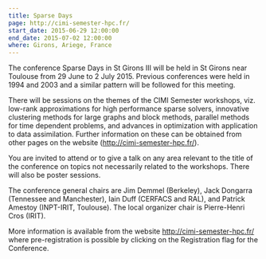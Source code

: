 ```yaml
---
title: Sparse Days
page: http://cimi-semester-hpc.fr/
start_date: 2015-06-29 12:00:00
end_date: 2015-07-02 12:00:00
where: Girons, Ariege, France
---
```


The conference Sparse Days in St Girons III will be held in St Girons
near Toulouse from 29 June to 2 July 2015. Previous conferences were
held in 1994 and 2003 and a similar pattern will be followed for this
meeting.

There will be sessions on the themes of the CIMI Semester workshops,
viz. low-rank approximations for high performance sparse solvers,
innovative clustering methods for large graphs and block methods,
parallel methods for time dependent problems, and advances in
optimization with application to data assimilation.  Further
information on these can be obtained from other pages on the website
(<http://cimi-semester-hpc.fr/>).

You are invited to attend or to give a talk on any area relevant to
the title of the conference on topics not necessarily related to the
workshops. There will also be poster sessions.

The conference general chairs are Jim Demmel (Berkeley), Jack Dongarra
(Tennessee and Manchester), Iain Duff (CERFACS and RAL), and Patrick
Amestoy (INPT-IRIT, Toulouse). The local organizer chair is
Pierre-Henri Cros (IRIT).

More information is available from the website
<http://cimi-semester-hpc.fr/> where pre-registration is possible by
clicking on the Registration flag for the Conference.

